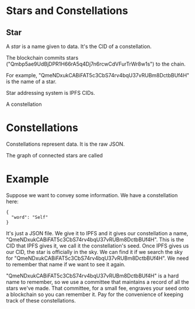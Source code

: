 # Stars and Constellations

## Star

A *star* is a name given to data. It's the CID of a constellation.

The blockchain commits stars ("Qmbp5ae9UdBjDPR1H66rA5q4Dj7n6rcwCdVFurTrWr8w1s")
to the chain. 

For example, "QmeNDxukCABiFAT5c3CbS74rv4bqU37vRUBm8DctbBUf4H" is the name of a star.

Star addressing system is IPFS CIDs.

A constellation

# Constellations

Constellations represent data. It is the raw JSON.

The graph of connected
stars are called 


# Example

Suppose we want to convey some information. We have a constellation
here:

```
{
  "word": "Self"
}
```

It's just a JSON file. We give it to IPFS and it gives our constellation
a name, "QmeNDxukCABiFAT5c3CbS74rv4bqU37vRUBm8DctbBUf4H". This is the CID
that IPFS gives it, we call it the constellation's seed. Once IPFS
gives us our CID, the star is officially in the sky. We can find it
if we search the sky for "QmeNDxukCABiFAT5c3CbS74rv4bqU37vRUBm8DctbBUf4H".
We need to remember that name if we want to see it again.

"QmeNDxukCABiFAT5c3CbS74rv4bqU37vRUBm8DctbBUf4H" is a hard name to remember,
so we use a committee that maintains a record of all the stars we've made.
That committee, for a small fee, engraves your seed onto a blockchain so
you can remember it. Pay for the convenience of keeping track of these
constellations.

